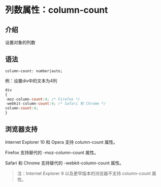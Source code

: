 # 列数属性：column-count

## 介绍

设置对象的列数

## 语法

```
column-count: number|auto;
```

例：设置div中的文本为4列

```javascript
div
{
-moz-column-count:4; /* Firefox */
-webkit-column-count:4; /* Safari 和 Chrome */
column-count:4;
}
```

## 浏览器支持

Internet Explorer 10 和 Opera 支持 column-count 属性。

Firefox 支持替代的 -moz-column-count 属性。

Safari 和 Chrome 支持替代的 -webkit-column-count 属性。

> 注：Internet Explorer 9 以及更早版本的浏览器不支持 column-count 属性。